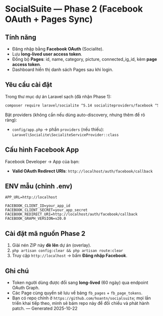 # SocialSuite — Phase 2 (Facebook OAuth + Pages Sync)

## Tính năng
- Đăng nhập bằng **Facebook OAuth** (Socialite).
- Lưu **long-lived user access token**.
- Đồng bộ **Pages**: id, name, category, picture, connected_ig_id, kèm **page access token**.
- Dashboard hiển thị danh sách Pages sau khi login.

## Yêu cầu cài đặt
Trong thư mục dự án Laravel sạch (đã nhận Phase 1):
```bash
composer require laravel/socialite ^5.14 socialiteproviders/facebook ^5.15 guzzlehttp/guzzle ^7.9
```

Bật providers (không cần nếu dùng auto-discovery, nhưng thêm để rõ ràng):
- `config/app.php` → phần `providers` (nếu thiếu): `Laravel\Socialite\SocialiteServiceProvider::class`

## Cấu hình Facebook App
Facebook Developer → App của bạn:
- **Valid OAuth Redirect URIs**: `http://localhost/auth/facebook/callback`

## ENV mẫu (chỉnh .env)
```
APP_URL=http://localhost

FACEBOOK_CLIENT_ID=your_app_id
FACEBOOK_CLIENT_SECRET=your_app_secret
FACEBOOK_REDIRECT_URI=http://localhost/auth/facebook/callback
FACEBOOK_GRAPH_VERSION=v20.0
```

## Cài đặt mã nguồn Phase 2
1) Giải nén ZIP này **đè lên** dự án (overlay).
2) `php artisan config:clear && php artisan route:clear`
3) Truy cập `http://localhost` → bấm **Đăng nhập Facebook**.

## Ghi chú
- Token người dùng được đổi sang **long-lived** (60 ngày) qua endpoint OAuth Graph.
- Các Page cùng quyền sẽ lưu về bảng `fb_pages` + `fb_page_tokens`.
- Bạn có repo chính ở `https://github.com/hoantn/socialsuite`; mọi lần triển khai tiếp theo, mình sẽ bám repo này để đối chiếu và phát hành patch.
— Generated 2025-10-22
